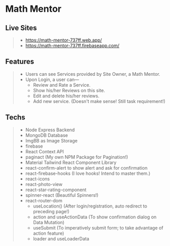 # Math Mentor

## Live Sites
> - https://math-mentor-737ff.web.app/
> - https://math-mentor-737ff.firebaseapp.com/

## Features
> - Users can see Services provided by Site Owner, a Math Mentor.
> - Upon Login, a user can—
>   - Review and Rate a Service.
>   - Show his/her Reviews on this site.
>   - Edit and delete his/her reviews.
>   - Add new service. (Doesn't make sense! Still task requirement!)

## Techs
> - Node Express Backend
> - MongoDB Database
> - ImgBB as Image Storage
> - firebase
> - React Context API
> - paginact (My own NPM Package for Pagination!)
> - Material Tailwind React Component Library
> - react-confirm-alert to show alert and ask for confirmation
> - react-firebase-hooks (I love hooks! Intend to master them.)
> - react-icons
> - react-photo-view
> - react-star-rating-component
> - spinner-react (Beautiful Spinners!)
> - react-router-dom 
>   - useLocation() (After login/registration, auto redirect to preceding page!)
>   - action and useActionData (To show confirmation dialog on Data Mutation)
>   - useSubmit (To imperatively submit form; to take advantage of action feature)
>   - loader and useLoaderData